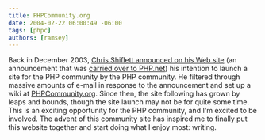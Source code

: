 ```yaml
---
title: PHPCommunity.org
date: 2004-02-22 06:00:49 -06:00
tags: [phpc]
authors: [ramsey]
---
```


Back in December 2003, [Chris Shiflett announced on his Web site][1] (an
announcement that was [carried over to PHP.net][2]) his intention to launch a
site for the PHP community by the PHP community. He filtered through massive
amounts of e-mail in response to the announcement and set up a wiki at
[PHPCommunity.org][3]. Since then, the site following has grown by leaps and
bounds, though the site launch may not be for quite some time. This is an
exciting opportunity for the PHP community, and I'm excited to be involved.
The advent of this community site has inspired me to finally put this website
together and start doing what I enjoy most: writing.

[1]: http://shiflett.org/blog/2003/dec/php-community-site
[2]: http://php.net/archive/2003.php
[3]: http://www.phpcommunity.org
